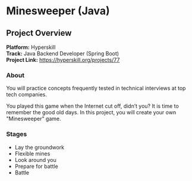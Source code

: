 # Minesweeper (Java)

## Project Overview
**Platform:** Hyperskill  
**Track:** Java Backend Developer (Spring Boot)  
**Project Link:** https://hyperskill.org/projects/77

### About
You will practice concepts frequently tested in technical interviews at top tech companies.

You played this game when the Internet cut off, didn’t you? It is time to remember the good old days. In this project, you will create your own "Minesweeper" game.

### Stages
- Lay the groundwork
- Flexible mines
- Look around you
- Prepare for battle
- Battle
